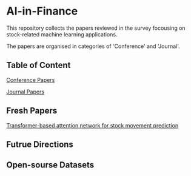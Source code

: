 # AI-in-Finance
This repository collects the papers reviewed in the survey focousing on stock-related machine learning applications.

The papers are organised in categories of 'Conference' and 'Journal'.

## Table of Content
[Conference Papers](https://github.com/JinanZou/AI-in-Finance-Progress/tree/main/Conference)

[Journal Papers](https://github.com/JinanZou/AI-in-Finance-Progress/tree/main/Journal)

## Fresh Papers
[Transformer-based attention network for stock movement prediction](https://www.sciencedirect.com/science/article/pii/S0957417422006170?casa\_token=Ct872YvmM0QAAAAA:khm0m1DY\_8LC\_HeRM3RPp\_9hY4wFtn1eY3LXMkjzDaaIeteRMW2bl2S2s-MybjDoUpK1RMCUNoA)

## Futrue Directions


## Open-sourse Datasets
